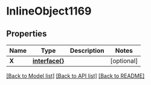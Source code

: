 # InlineObject1169

## Properties

Name | Type | Description | Notes
------------ | ------------- | ------------- | -------------
**X** | [**interface{}**](.md) |  | [optional] 

[[Back to Model list]](../README.md#documentation-for-models) [[Back to API list]](../README.md#documentation-for-api-endpoints) [[Back to README]](../README.md)


